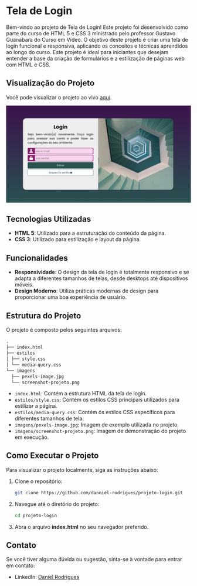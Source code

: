 # Tela de Login

Bem-vindo ao projeto de Tela de Login! Este projeto foi desenvolvido como parte do curso de HTML 5 e CSS 3 ministrado pelo professor Gustavo Guanabara do Curso em Vídeo. O objetivo deste projeto é criar uma tela de login funcional e responsiva, aplicando os conceitos e técnicas aprendidos ao longo do curso. Este projeto é ideal para iniciantes que desejam entender a base da criação de formulários e a estilização de páginas web com HTML e CSS.

## Visualização do Projeto

Você pode visualizar o projeto ao vivo [aqui](https://danniel-rodrigues.github.io/projeto-login/).

![Tela de Login](./imagens/screenshot-projeto.png)

## Tecnologias Utilizadas

- **HTML 5**: Utilizado para a estruturação do conteúdo da página.
- **CSS 3**: Utilizado para estilização e layout da página.

## Funcionalidades

- **Responsividade**: O design da tela de login é totalmente responsivo e se adapta a diferentes tamanhos de telas, desde desktops até dispositivos móveis.
- **Design Moderno**: Utiliza práticas modernas de design para proporcionar uma boa experiência de usuário.

## Estrutura do Projeto

O projeto é composto pelos seguintes arquivos:
```
.
├── index.html
├── estilos
│ ├── style.css
│ └── media-query.css
└── imagens
  ├── pexels-image.jpg
  └── screenshot-projeto.png
```

- `index.html`: Contém a estrutura HTML da tela de login.
- `estilos/style.css`: Contém os estilos CSS principais utilizados para estilizar a página.
- `estilos/media-query.css`: Contém os estilos CSS específicos para diferentes tamanhos de tela.
- `imagens/pexels-image.jpg`: Imagem de exemplo utilizada no projeto.
- `imagens/screenshot-projeto.png`: Imagem de demonstração do projeto em execução.

## Como Executar o Projeto

Para visualizar o projeto localmente, siga as instruções abaixo:

1. Clone o repositório:
   ```bash
   git clone https://github.com/danniel-rodrigues/projeto-login.git

2. Navegue até o diretório do projeto:
   ```bash
   cd projeto-login

3. Abra o arquivo **index.html** no seu navegador preferido.

## Contato

Se você tiver alguma dúvida ou sugestão, sinta-se à vontade para entrar em contato:

- LinkedIn: [Daniel Rodrigues](https://www.linkedin.com/in/danniel-rodrigues/)

